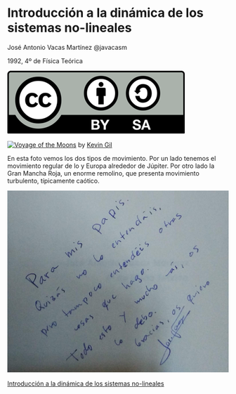 # Introducción a la dinámica de los sistemas no-lineales

José Antonio Vacas Martínez @javacasm

1992, 4º de Física Teórica 

![Licencia CC by SA](./images/Licencia_CC.png)


<a data-flickr-embed="true" href="https://www.flickr.com/photos/kevinmgill/44583965185/" title="Voyage of the Moons"><img src="https://live.staticflickr.com/1919/44583965185_ec68fe0838_w.jpg" width="400" height="400" alt="Voyage of the Moons"></a> by [Kevin Gil](https://www.flickr.com/photos/kevinmgill/44583965185/)

En esta foto vemos los dos tipos de movimiento. Por un lado tenemos el movimiento regular de lo y Europa alrededor de Júpiter. Por otro lado la Gran Mancha Roja, un enorme remolino, que presenta movimiento turbulento, típicamente caótico. 

![Dedicatoria "para mis Papis"](./images/dedicatoria.jpg)

[Introducción a la dinámica de los sistemas no-lineales](./Introduccion_dinamica_sistemas_no-lineales.md/README.md)


